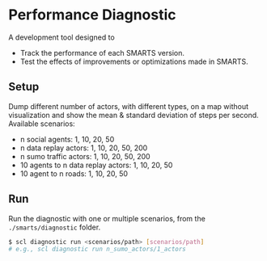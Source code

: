 Performance Diagnostic
=====================
A development tool designed to
- Track the performance of each SMARTS version.
- Test the effects of improvements or optimizations made in SMARTS.

## Setup
Dump different number of actors, with different types, on a map without visualization and show the mean & standard deviation of steps per second. Available scenarios:
- n social agents: 1, 10, 20, 50
- n data replay actors: 1, 10, 20, 50, 200
- n sumo traffic actors: 1, 10, 20, 50, 200
- 10 agents to n data replay actors: 1, 10, 20, 50
- 10 agent to n roads: 1, 10, 20, 50

## Run
Run the diagnostic with one or multiple scenarios, from the `./smarts/diagnostic` folder.

```bash
$ scl diagnostic run <scenarios/path> [scenarios/path]
# e.g., scl diagnostic run n_sumo_actors/1_actors
```


